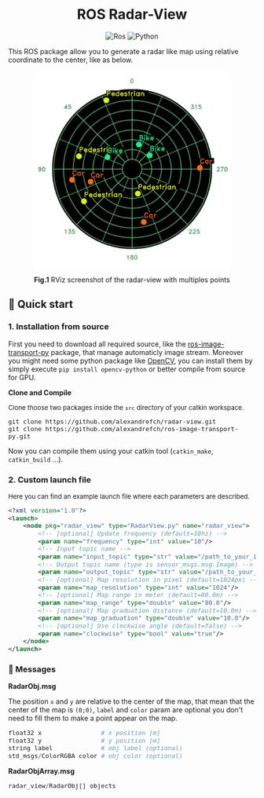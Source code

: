 <div align="center">

# ROS Radar-View

![Ros](https://img.shields.io/badge/Ros-Noetic-green?style=for-the-badge&logo=ROS)
![Python](https://img.shields.io/badge/Python-3.8-green?style=for-the-badge&logo=Python&logoColor=FFFFFF)

</div>

This ROS package allow you to generate a radar like map using relative coordinate to the center, like as below.

<div align="center">

<img src="docs/images/demo.png" alt="radar-view example" width="400"/>

**Fig.1** RViz screenshot of the radar-view with multiples points
</div>

## :rocket: Quick start


### 1. Installation from source

First you need to download all required source, like the [ros-image-transport-py](https://github.com/alexandrefch/ros-image-transport-py) package, that manage automaticly image stream.
Moreover you might need some python package like [OpenCV](https://github.com/opencv/opencv), you can install them by simply execute `pip install opencv-python` or better compile from source for GPU.

**Clone and Compile**

<font size=2>

Clone thoose two packages inside the `src` directory of your catkin workspace.

```shell
git clone https://github.com/alexandrefch/radar-view.git
git clone https://github.com/alexandrefch/ros-image-transport-py.git
```

</font>

Now you can compile them using your catkin tool (`catkin_make`, `catkin_build` ...).

### 2. Custom launch file

<font size=2>

Here you can find an example launch file where each parameters are described.

```xml
<?xml version="1.0"?>
<launch>
    <node pkg="radar_view" type="RadarView.py" name="radar_view">
        <!-- [optional] Update frequency (default=10hz) -->
        <param name="frequency" type="int" value="10"/>
        <!-- Input topic name -->
        <param name="input_topic" type="str" value="/path_to_your_input_topic"/>
        <!-- Output topic name (type is sensor_msgs.msg.Image) -->
        <param name="output_topic" type="str" value="/path_to_your_output_topic"/>
        <!-- [optional] Map resolution in pixel (default=1024px) -->
        <param name="map_resolution" type="int" value="1024"/>
        <!-- [optional] Map range in meter (default=80.0m) -->
        <param name="map_range" type="double" value="80.0"/>
        <!-- [optional] Map graduation distance (default=10.0m) -->
        <param name="map_graduation" type="double" value="10.0"/>
        <!-- [optional] Use clockwise angle (default=false) -->
        <param name="clockwise" type="bool" value="true"/>
    </node>
</launch>
```

</font>

### :incoming_envelope: Messages

**RadarObj.msg**

The position `x` and `y` are relative to the center of the map, that mean that the center of the map is `(0;0)`, `label` and `color` param are optional you don't need to fill them to make a point appear on the map.

<font size=2>

```py
float32 x                # x position [m]
float32 y                # y position [m]
string label             # obj label (optional)
std_msgs/ColorRGBA color # obj color (optional)
```

</font>

**RadarObjArray.msg**

<font size=2>

```py
radar_view/RadarObj[] objects
```

</font>
